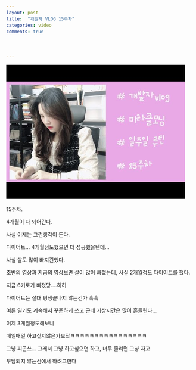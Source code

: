 ```yaml
---
layout: post
title:  "개발자 VLOG 15주차"
categories: video 
comments: true



---
```


[![썸네일](/assets/img/youtube/15.jpg)](https://youtu.be/-zwjsRGEiys)





15주차.

4개월이 다 되어간다.



사실 이제는 그런생각이 든다.

다이어트... 4개월정도했으면 더 성공했을텐데...

사실 살도 많이 빠지긴했다.

초반의 영상과 지금의 영상보면 살이 많이 빠졌는데, 사실 2개월정도 다이어트를 했다.

지금 6키로가 빠졌당....허허



다이어트는 절대 평생끝나지 않는건가 흑흑

여튼 일기도 계속해서 꾸준하게 쓰고 근데 기상시간은 많이 흔들린다...

이제 3개월정도해보니

매일매일 하고싶지않은가보닼ㅋㅋㅋㅋㅋㅋㅋㅋㅋㅋㅋㅋㅋㅋㅋㅋ

그냥 피곤쓰... 그래서 그냥 하고싶으면 하고, 너무 졸리면 그냥 자고

부담되지 않는선에서 하려고한다